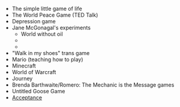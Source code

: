 * The simple little game of life
* The World Peace Game (TED Talk)
* Depression game
* Jane McGonagal's experiments
  - World without oil
  -
  -
* "Walk in my shoes" trans game
* Mario (teaching how to play)
* Minecraft
* World of Warcraft
* Journey
* Brenda Barthwaite/Romero: The Mechanic is the Message games
* Untitled Goose Game
* [Acceptance](https://laurakindie.itch.io/acceptance-jam-for-leelah-entry)
